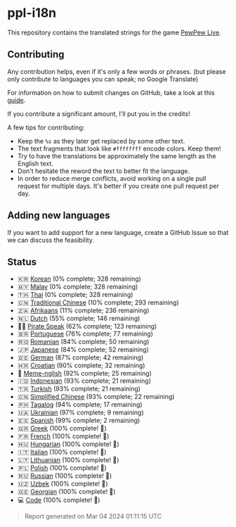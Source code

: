 [//]: # "This file is automatically generated by generate_readme.py"
# ppl-i18n
This repository contains the translated strings for the game [PewPew Live](https://pewpew.live).
## Contributing
Any contribution helps, even if it's only a few words or phrases.
(but please only contribute to languages you can speak; no Google Translate)

For information on how to submit changes on GitHub, take a look at this [guide](https://docs.github.com/en/free-pro-team@latest/github/managing-files-in-a-repository/editing-files-in-another-users-repository).

If you contribute a significant amount, I'll put you in the credits!

A few tips for contributing:
* Keep the `%s` as they later get replaced by some other text.
* The text fragments that look like `#ffffffff` encode colors. Keep them!
* Try to have the translations be approximately the same length as the English text.
* Don't hesitate the reword the text to better fit the language.
* In order to reduce merge conflicts, avoid working on a single pull request for multiple days. It's better if you create one pull request per day.
## Adding new languages
If you want to add support for a new language, create a GitHub Issue so that we can discuss
the feasibility.
## Status
* 🇰🇷 [Korean](/translations/kor.po) (0% complete; 328 remaining)
* 🇲🇾 [Malay](/translations/msa.po) (0% complete; 328 remaining)
* 🇹🇭 [Thai](/translations/tha.po) (0% complete; 328 remaining)
* 🇨🇳 [Traditional Chinese](/translations/cht.po) (10% complete; 293 remaining)
* 🇿🇦 [Afrikaans](/translations/afr.po) (11% complete; 236 remaining)
* 🇳🇱 [Dutch](/translations/nld.po) (55% complete; 146 remaining)
* 🏴‍☠️ [Pirate Speak](/translations/pirate.po) (62% complete; 123 remaining)
* 🇧🇷 [Portuguese](/translations/por.po) (76% complete; 77 remaining)
* 🇷🇴 [Romanian](/translations/ron.po) (84% complete; 50 remaining)
* 🇯🇵 [Japanese](/translations/jpn.po) (84% complete; 52 remaining)
* 🇩🇪 [German](/translations/deu.po) (87% complete; 42 remaining)
* 🇭🇷 [Croatian](/translations/hrv.po) (90% complete; 32 remaining)
* 🐸 [Meme-nglish](/translations/meme.po) (92% complete; 25 remaining)
* 🇮🇩 [Indonesian](/translations/ind.po) (93% complete; 21 remaining)
* 🇹🇷 [Turkish](/translations/tur.po) (93% complete; 21 remaining)
* 🇨🇳 [Simplified Chinese](/translations/chs.po) (93% complete; 22 remaining)
* 🇵🇭 [Tagalog](/translations/tgl.po) (94% complete; 17 remaining)
* 🇺🇦 [Ukrainian](/translations/ukr.po) (97% complete; 9 remaining)
* 🇪🇸 [Spanish](/translations/spa.po) (99% complete; 2 remaining)
* 🇬🇷 [Greek](/translations/ell.po) (100% complete! 🎉)
* 🇫🇷 [French](/translations/fra.po) (100% complete! 🎉)
* 🇭🇺 [Hungarian](/translations/hun.po) (100% complete! 🎉)
* 🇮🇹 [Italian](/translations/ita.po) (100% complete! 🎉)
* 🇱🇹 [Lithuanian](/translations/lit.po) (100% complete! 🎉)
* 🇵🇱 [Polish](/translations/pol.po) (100% complete! 🎉)
* 🇷🇺 [Russian](/translations/rus.po) (100% complete! 🎉)
* 🇺🇿 [Uzbek](/translations/uzb.po) (100% complete! 🎉)
* 🇬🇪 [Georgian](/translations/kat.po) (100% complete! 🎉)
* 💻 [Code](/translations/code.po) (100% complete! 🎉)
> Report generated on Mar 04 2024 01:11:15 UTC